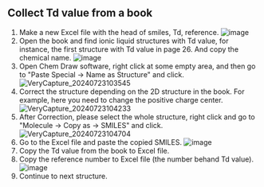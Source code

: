 ## Collect Td value from a book

1. Make a new Excel file with the head of smiles, Td, reference.
   ![image](https://github.com/user-attachments/assets/b21f515a-b785-442d-9866-743dcc913bd5)
2. Open the book and find ionic liquid structures with Td value, for instance, the first structure with Td value in page 26. And copy the chemical name.
   ![image](https://github.com/user-attachments/assets/c39e048c-751c-4d2f-9980-f2fab730467c)
3. Open Chem Draw software, right click at some empty area, and then go to "Paste Special -> Name as Structure" and click.
   ![VeryCapture_20240723103545](https://github.com/user-attachments/assets/aceab062-9ab2-488a-8c11-3a6f21b56dc4)
4. Correct the structure depending on the 2D structure in the book. For example, here you need to change the positive charge center.
   ![VeryCapture_20240723104233](https://github.com/user-attachments/assets/62445b18-11ed-43ac-9681-c2140ba33732)
5. After Correction, please select the whole structure, right click and go to "Molecule -> Copy as -> SMILES" and click.
   ![VeryCapture_20240723104704](https://github.com/user-attachments/assets/9e22588b-e9b5-4565-af37-875fcdae3d2a)
6. Go to the Excel file and paste the copied SMILES.
   ![image](https://github.com/user-attachments/assets/7095ecdf-b1a7-428e-9582-bf9452ec01e5)
7. Copy the Td value from the book to Excel file.
8. Copy the reference number to Excel file (the number behand Td value).
   ![image](https://github.com/user-attachments/assets/323fddba-2cc8-4fb1-88f7-90a51c4c3afe)
9. Continue to next structure.


